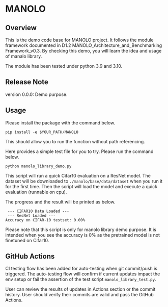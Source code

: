 # MANOLO

## Overview
This is the demo code base for MANOLO project. It follows the module framework documented in D1.2 MANOLO_Architecture_and_Benchmarking Framework_v0.3. By checking this demo, you will learn the idea and usage of manalo library.



The module has been tested under python 3.9 and 3.10.

## Release Note
version 0.0.0: Demo purpose.    

## Usage

Please install the package with the command below.
```
pip install -e $YOUR_PATH/MANOLO
```
This should allow you to run the function without path referencing.

Here provides a simple test file for you to try. Please run the command below.
```
python manolo_library_demo.py
```
This script will run a quick Cifar10 evaluation on a ResNet model. The dataset will be downloaded to `./manolo/base/data/dataset` when you run it for the first time. Then the script will load the model and execute a quick evaluation (runnable on cpu).   

The progress and the result will be printed as below.
```
 --- CIFAR10 Data Loaded ---
 --- ResNet Loaded --- 
Accuracy on CIFAR-10 testset: 0.00%
```
Please note that this script is only for manolo library demo purpose. It is intended when you see the accuracy is 0% as the pretrained model is not finetuned on Cifar10.


## GitHub Actions

CI testing flow has been added for auto-testing when git commit/push is triggered. The auto-testing flow will confirm if current updates impact the env setup or fail the assertion of the test script `manolo_library_test.py`.

User can review the results of updates in Actions section or the commit history. User should verify their commits are valid and pass the GitHub Actions.
